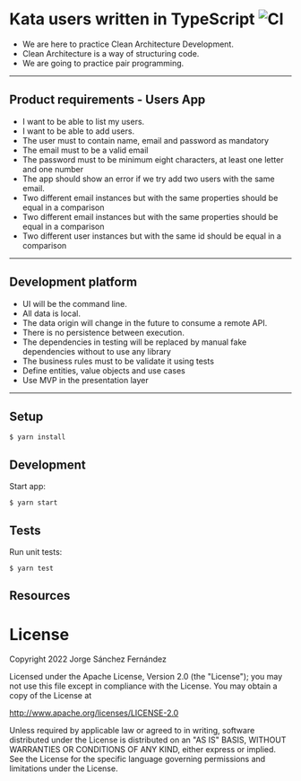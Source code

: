 # Kata users written in TypeScript ![CI](https://github.com/xurxodev/kata-users-typescript/actions/workflows/main.yml/badge.svg)

- We are here to practice Clean Architecture Development.
- Clean Architecture is a way of structuring code.
- We are going to practice pair programming.

---

## Product requirements - Users App

- I want to be able to list my users.
- I want to be able to add users.
- The user must to contain name, email and password as mandatory
- The email must to be a valid email
- The password must to be minimum eight characters, at least one letter and one number
- The app should show an error if we try add two users with the same email.
- Two different email instances but with the same properties should be equal in a comparison
- Two different email instances but with the same properties should be equal in a comparison
- Two different user instances but with the same id should be equal in a comparison

---

## Development platform

 - UI will be the command line.
 - All data is local.
 - The data origin will change in the future to consume a remote API.
 - There is no persistence between execution.
 - The dependencies in testing will be replaced by manual fake dependencies without to use any library
 - The business rules must to be validate it using tests
 - Define entities, value objects and use cases
 - Use MVP in the presentation layer

---

## Setup

```
$ yarn install
```

## Development

Start app:

```
$ yarn start
```

## Tests

Run unit tests:

```
$ yarn test
```

## Resources


# License

Copyright 2022 Jorge Sánchez Fernández

Licensed under the Apache License, Version 2.0 (the "License");
you may not use this file except in compliance with the License.
You may obtain a copy of the License at

http://www.apache.org/licenses/LICENSE-2.0

Unless required by applicable law or agreed to in writing, software
distributed under the License is distributed on an "AS IS" BASIS,
WITHOUT WARRANTIES OR CONDITIONS OF ANY KIND, either express or implied.
See the License for the specific language governing permissions and
limitations under the License.
